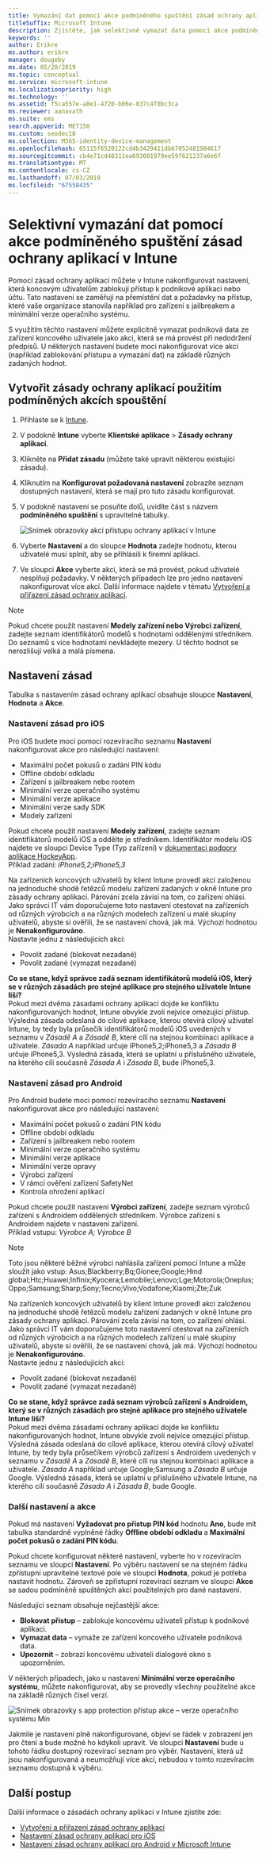 ```yaml
---
title: Vymazání dat pomocí akce podmíněného spuštění zásad ochrany aplikací
titleSuffix: Microsoft Intune
description: Zjistěte, jak selektivně vymazat data pomocí akce podmíněného spuštění zásad ochrany aplikací v Microsoft Intune.
keywords: ''
author: Erikre
ms.author: erikre
manager: dougeby
ms.date: 05/20/2019
ms.topic: conceptual
ms.service: microsoft-intune
ms.localizationpriority: high
ms.technology: ''
ms.assetid: f5ca557e-a8e1-4720-b06e-837c4f0bc3ca
ms.reviewer: aanavath
ms.suite: ems
search.appverid: MET150
ms.custom: seodec18
ms.collection: M365-identity-device-management
ms.openlocfilehash: 65115f6520122cd4b3429411db67052481984617
ms.sourcegitcommit: cb4e71cd48311ea693001979ee59f621237a6e6f
ms.translationtype: MT
ms.contentlocale: cs-CZ
ms.lasthandoff: 07/03/2019
ms.locfileid: "67558435"
---
```

# <a name="selectively-wipe-data-using-app-protection-policy-conditional-launch-actions-in-intune"></a>Selektivní vymazání dat pomocí akce podmíněného spuštění zásad ochrany aplikací v Intune

Pomocí zásad ochrany aplikací můžete v Intune nakonfigurovat nastavení, která koncovým uživatelům zablokují přístup k podnikové aplikaci nebo účtu. Tato nastavení se zaměřují na přemístění dat a požadavky na přístup, které vaše organizace stanovila například pro zařízení s jailbreakem a minimální verze operačního systému.
 
S využitím těchto nastavení můžete explicitně vymazat podniková data ze zařízení koncového uživatele jako akci, která se má provést při nedodržení předpisů. U některých nastavení budete moci nakonfigurovat více akcí (například zablokování přístupu a vymazání dat) na základě různých zadaných hodnot.

## <a name="create-an-app-protection-policy-using-conditional-launch-actions"></a>Vytvořit zásady ochrany aplikací použitím podmíněných akcích spouštění

1. Přihlaste se k [Intune](https://go.microsoft.com/fwlink/?linkid=2090973).
3. V podokně **Intune** vyberte **Klientské aplikace** > **Zásady ochrany aplikací**.
4. Klikněte na **Přidat zásadu** (můžete také upravit některou existující zásadu). 
5. Kliknutím na **Konfigurovat požadovaná nastavení** zobrazíte seznam dostupných nastavení, která se mají pro tuto zásadu konfigurovat. 
6. V podokně nastavení se posuňte dolů, uvidíte část s názvem **podmíněného spuštění** s upravitelné tabulky.

    ![Snímek obrazovky akcí přístupu ochrany aplikací v Intune](./media/apps-selective-wipe-access-actions01.png)

7. Vyberte **Nastavení** a do sloupce **Hodnota** zadejte hodnotu, kterou uživatelé musí splnit, aby se přihlásili k firemní aplikaci. 
8. Ve sloupci **Akce** vyberte akci, která se má provést, pokud uživatelé nesplňují požadavky. V některých případech lze pro jedno nastavení nakonfigurovat více akcí. Další informace najdete v tématu [Vytvoření a přiřazení zásad ochrany aplikací](app-protection-policies.md).

>[!NOTE]
> Pokud chcete použít nastavení **Modely zařízení nebo Výrobci zařízení**, zadejte seznam identifikátorů modelů s hodnotami oddělenými středníkem. Do seznamů s více hodnotami nevkládejte mezery. U těchto hodnot se nerozlišují velká a malá písmena. 

## <a name="policy-settings"></a>Nastavení zásad 

Tabulka s nastavením zásad ochrany aplikací obsahuje sloupce **Nastavení**, **Hodnota** a **Akce**.

### <a name="ios-policy-settings"></a>Nastavení zásad pro iOS
Pro iOS budete moci pomocí rozevíracího seznamu **Nastavení** nakonfigurovat akce pro následující nastavení:
- Maximální počet pokusů o zadání PIN kódu
- Offline období odkladu
- Zařízení s jailbreakem nebo rootem
- Minimální verze operačního systému
- Minimální verze aplikace
- Minimální verze sady SDK
- Modely zařízení

Pokud chcete použít nastavení **Modely zařízení**, zadejte seznam identifikátorů modelů iOS a oddělte je středníkem. Identifikátor modelu iOS najdete ve sloupci Device Type (Typ zařízení) v [ dokumentaci podpory aplikace HockeyApp](https://support.hockeyapp.net/kb/client-integration-ios-mac-os-x-tvos/ios-device-types).<br>
Příklad zadání: *iPhone5,2;iPhone5,3*

Na zařízeních koncových uživatelů by klient Intune provedl akci založenou na jednoduché shodě řetězců modelu zařízení zadaných v okně Intune pro zásady ochrany aplikací. Párování zcela závisí na tom, co zařízení ohlásí. Jako správci IT vám doporučujeme toto nastavení otestovat na zařízeních od různých výrobcích a na různých modelech zařízení u malé skupiny uživatelů, abyste si ověřili, že se nastavení chová, jak má. Výchozí hodnotou je **Nenakonfigurováno**.<br>
Nastavte jednu z následujících akcí: 
- Povolit zadané (blokovat nezadané)
- Povolit zadané (vymazat nezadané)

**Co se stane, když správce zadá seznam identifikátorů modelů iOS, který se v různých zásadách pro stejné aplikace pro stejného uživatele Intune liší?**<br>
Pokud mezi dvěma zásadami ochrany aplikací dojde ke konfliktu nakonfigurovaných hodnot, Intune obvykle zvolí nejvíce omezující přístup. Výsledná zásada odeslaná do cílové aplikace, kterou otevírá cílový uživatel Intune, by tedy byla průsečík identifikátorů modelů iOS uvedených v seznamu v *Zásadě A* a *Zásadě B*, které cílí na stejnou kombinaci aplikace a uživatele. *Zásada A* například určuje iPhone5,2;iPhone5,3 a *Zásada B* určuje iPhone5,3. Výsledná zásada, která se uplatní u příslušného uživatele, na kterého cílí současně *Zásada A* i *Zásada B*, bude iPhone5,3. 

### <a name="android-policy-settings"></a>Nastavení zásad pro Android

Pro Android budete moci pomocí rozevíracího seznamu **Nastavení** nakonfigurovat akce pro následující nastavení:
- Maximální počet pokusů o zadání PIN kódu
- Offline období odkladu
- Zařízení s jailbreakem nebo rootem
- Minimální verze operačního systému
- Minimální verze aplikace
- Minimální verze opravy
- Výrobci zařízení
- V rámci ověření zařízení SafetyNet
- Kontrola ohrožení aplikací

Pokud chcete použít nastavení **Výrobci zařízení**, zadejte seznam výrobců zařízení s Androidem oddělených středníkem. Výrobce zařízení s Androidem najdete v nastavení zařízení.<br>
Příklad vstupu: *Výrobce A; Výrobce B* 

>[!NOTE]
> Toto jsou některé běžné výrobci nahlásila zařízení pomocí Intune a může sloužit jako vstup: Asus;Blackberry;Bq;Gionee;Google;Hmd global;Htc;Huawei;Infinix;Kyocera;Lemobile;Lenovo;Lge;Motorola;Oneplus;Oppo;Samsung;Sharp;Sony;Tecno;Vivo;Vodafone;Xiaomi;Zte;Zuk

Na zařízeních koncových uživatelů by klient Intune provedl akci založenou na jednoduché shodě řetězců modelu zařízení zadaných v okně Intune pro zásady ochrany aplikací. Párování zcela závisí na tom, co zařízení ohlásí. Jako správci IT vám doporučujeme toto nastavení otestovat na zařízeních od různých výrobcích a na různých modelech zařízení u malé skupiny uživatelů, abyste si ověřili, že se nastavení chová, jak má. Výchozí hodnotou je **Nenakonfigurováno**.<br>
Nastavte jednu z následujících akcí: 
- Povolit zadané (blokovat nezadané)
- Povolit zadané (vymazat nezadané)

**Co se stane, když správce zadá seznam výrobců zařízení s Androidem, který se v různých zásadách pro stejné aplikace pro stejného uživatele Intune liší?**<br>
Pokud mezi dvěma zásadami ochrany aplikací dojde ke konfliktu nakonfigurovaných hodnot, Intune obvykle zvolí nejvíce omezující přístup. Výsledná zásada odeslaná do cílové aplikace, kterou otevírá cílový uživatel Intune, by tedy byla průsečíkem výrobců zařízení s Androidem uvedených v seznamu v *Zásadě A* a *Zásadě B*, které cílí na stejnou kombinaci aplikace a uživatele. *Zásada A* například určuje Google;Samsung a *Zásada B* určuje Google. Výsledná zásada, která se uplatní u příslušného uživatele Intune, na kterého cílí současně *Zásada A* i *Zásada B*, bude Google. 

### <a name="additional-settings-and-actions"></a>Další nastavení a akce 

Pokud má nastavení **Vyžadovat pro přístup PIN kód** hodnotu **Ano**, bude mít tabulka standardně vyplněné řádky **Offline období odkladu** a **Maximální počet pokusů o zadání PIN kódu**.
 
Pokud chcete konfigurovat některé nastavení, vyberte ho v rozevíracím seznamu ve sloupci **Nastavení**. Po výběru nastavení se na stejném řádku zpřístupní upravitelné textové pole ve sloupci **Hodnota**, pokud je potřeba nastavit hodnotu. Zároveň se zpřístupní rozevírací seznam ve sloupci **Akce** se sadou podmíněně spuštěných akcí použitelných pro dané nastavení. 

Následující seznam obsahuje nejčastější akce:
- **Blokovat přístup** – zablokuje koncovému uživateli přístup k podnikové aplikaci.
- **Vymazat data** – vymaže ze zařízení koncového uživatele podniková data.
- **Upozornit** – zobrazí koncovému uživateli dialogové okno s upozorněním.

V některých případech, jako u nastavení **Minimální verze operačního systému**, můžete nakonfigurovat, aby se provedly všechny použitelné akce na základě různých čísel verzí. 

![Snímek obrazovky s app protection přístup akce – verze operačního systému Min](./media/apps-selective-wipe-access-actions05.png)

Jakmile je nastavení plně nakonfigurované, objeví se řádek v zobrazení jen pro čtení a bude možné ho kdykoli upravit. Ve sloupci **Nastavení** bude u tohoto řádku dostupný rozevírací seznam pro výběr. Nastavení, která už jsou nakonfigurovaná a neumožňují více akcí, nebudou v tomto rozevíracím seznamu dostupná k výběru.

## <a name="next-steps"></a>Další postup

Další informace o zásadách ochrany aplikací v Intune zjistíte zde:
- [Vytvoření a přiřazení zásad ochrany aplikací](app-protection-policies.md)
- [Nastavení zásad ochrany aplikací pro iOS](app-protection-policy-settings-ios.md)
- [Nastavení zásad ochrany aplikací pro Android v Microsoft Intune](app-protection-policy-settings-android.md) 

